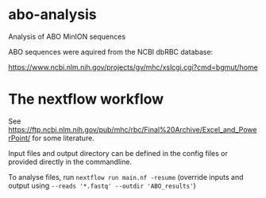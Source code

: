 # abo-analysis

Analysis of ABO MinION sequences

ABO sequences were aquired from the NCBI dbRBC database:

<https://www.ncbi.nlm.nih.gov/projects/gv/mhc/xslcgi.cgi?cmd=bgmut/home>

# The nextflow workflow

See <https://ftp.ncbi.nlm.nih.gov/pub/mhc/rbc/Final%20Archive/Excel_and_PowerPoint/> for some literature.

Input files and output directory can be defined in the config files or provided directly in the commandline.

To analyse files, run `nextflow run main.nf -resume` (override inputs and output using `--reads '*.fastq' --outdir 'ABO_results'`)
